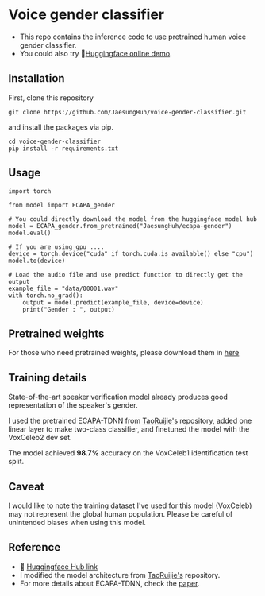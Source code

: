 # Voice gender classifier 
- This repo contains the inference code to use pretrained human voice gender classifier.
- You could also try 🤗[Huggingface online demo](https://huggingface.co/spaces/JaesungHuh/voice-gender-classifier).

## Installation
First, clone this repository
```
git clone https://github.com/JaesungHuh/voice-gender-classifier.git
```

and install the packages via pip.

```
cd voice-gender-classifier
pip install -r requirements.txt
```

## Usage
```
import torch

from model import ECAPA_gender

# You could directly download the model from the huggingface model hub
model = ECAPA_gender.from_pretrained("JaesungHuh/ecapa-gender")
model.eval()

# If you are using gpu .... 
device = torch.device("cuda" if torch.cuda.is_available() else "cpu")
model.to(device)

# Load the audio file and use predict function to directly get the output
example_file = "data/00001.wav"
with torch.no_grad():
    output = model.predict(example_file, device=device)
    print("Gender : ", output)
```

## Pretrained weights
For those who need pretrained weights, please download them in [here](https://drive.google.com/file/d/1ojtaa6VyUhEM49F7uEyvsLSVN3T8bbPI/view?usp=sharing)

## Training details
State-of-the-art speaker verification model already produces good representation of the speaker's gender.

I used the pretrained ECAPA-TDNN from [TaoRuijie's](https://github.com/TaoRuijie/ECAPA-TDNN) repository, added one linear layer to make two-class classifier, and finetuned the model with the VoxCeleb2 dev set.

The model achieved **98.7%** accuracy on the VoxCeleb1 identification test split.

## Caveat
I would like to note the training dataset I've used for this model (VoxCeleb) may not represent the global human population. Please be careful of unintended biases when using this model.

## Reference
- 🤗 [Huggingface Hub link](https://huggingface.co/JaesungHuh/ecapa-gender)
- I modified the model architecture from [TaoRuijie's](https://github.com/TaoRuijie/ECAPA-TDNN) repository.
- For more details about ECAPA-TDNN, check the [paper](https://arxiv.org/abs/2005.07143).